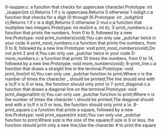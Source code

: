 0-isupper.c: a function that checks for uppercase character.Prototype: int _isupper(int c);Returns 1 if c is uppercase,Returns 0 otherwise
1-isdigit.c:a function that checks for a digit (0 through 9).Prototype: int _isdigit(int c);Returns 1 if c is a digit,Returns 0 otherwise
2-mul.c:a function that multiplies two integers.Prototype: int mul(int a, int b);
3-print_numbers.c:a function that prints the numbers, from 0 to 9, followed by a new line.Prototype: void print_numbers(void);You can only use _putchar twice in your code
4-print_most_numbers.c:a function that prints the numbers, from 0 to 9, followed by a new line.Prototype: void print_most_numbers(void);Do not print 2 and 4;You can only use _putchar twice in your code
5-more_numbers.c: a function that prints 10 times the numbers, from 0 to 14, followed by a new line.Prototype: void more_numbers(void);
6-print_line.c:a function that draws a straight line in the terminal.Prototype: void print_line(int n);You can only use _putchar function to print;Where n is the number of times the character _ should be printed;The line should end with a \n;If n is 0 or less, the function should only print \n
7-print_diagonal.c:a function that draws a diagonal line on the terminal.Prototype: void print_diagonal(int n);You can only use _putchar function to print;Where n is the number of times the character \ should be printed;The diagonal should end with a \n;If n is 0 or less, the function should only print a \n.
8-print_square.c:a function that prints a square, followed by a new line.Prototype: void print_square(int size);You can only use _putchar function to print;Where size is the size of the square;If size is 0 or less, the function should print only a new line;Use the character # to print the square
